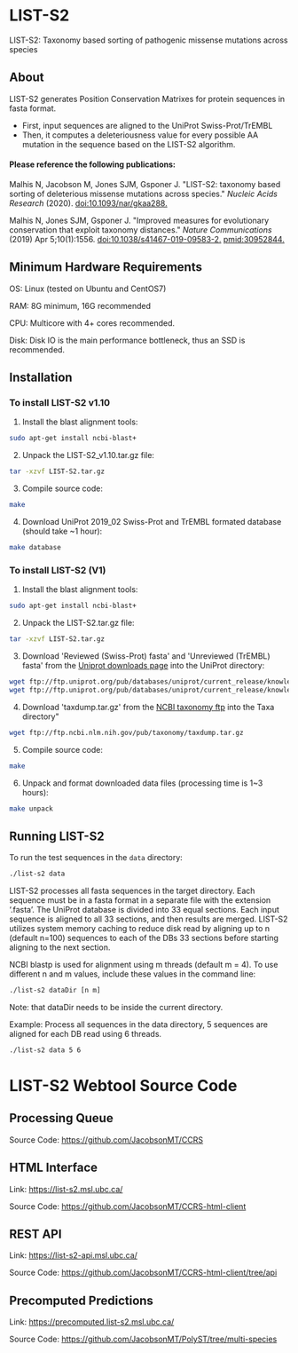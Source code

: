 # LIST-S2
LIST-S2: Taxonomy based sorting of pathogenic missense mutations across species

## About
LIST-S2 generates Position Conservation Matrixes for protein sequences in fasta format.
- First, input sequences are aligned to the UniProt Swiss-Prot/TrEMBL
- Then, it computes a deleteriousness value for every possible AA mutation in the sequence based on the LIST-S2 algorithm.

#### Please reference the following publications:

Malhis N, Jacobson M, Jones SJM, Gsponer J. "LIST-S2: taxonomy based sorting of deleterious missense mutations across species." *Nucleic Acids Research* (2020). [doi:10.1093/nar/gkaa288.](https://doi.org/10.1093/nar/gkaa288) 

Malhis N, Jones SJM, Gsponer J. "Improved measures for evolutionary conservation that exploit taxonomy distances." *Nature Communications* (2019) Apr 5;10(1):1556. [doi:10.1038/s41467-019-09583-2.](https://www.nature.com/articles/s41467-019-09583-2) [pmid:30952844.](https://pubmed.ncbi.nlm.nih.gov/30952844/)
## Minimum Hardware Requirements

OS: Linux (tested on Ubuntu and CentOS7)

RAM: 8G minimum, 16G recommended

CPU: Multicore with 4+ cores recommended.

Disk: Disk IO is the main performance bottleneck, thus an SSD is recommended.

## Installation

### To install LIST-S2 v1.10

1. Install the blast alignment tools:
```bash
sudo apt-get install ncbi-blast+
```
2. Unpack the LIST-S2_v1.10.tar.gz file:
```bash
tar -xzvf LIST-S2.tar.gz
```
3. Compile source code:
```bash
make
```
4. Download UniProt 2019_02 Swiss-Prot and TrEMBL formated database (should take ~1 hour):
```bash
make database
```

### To install LIST-S2 (V1)

1. Install the blast alignment tools:
```bash
sudo apt-get install ncbi-blast+
```
2. Unpack the LIST-S2.tar.gz file:
```bash
tar -xzvf LIST-S2.tar.gz
```
3. Download 'Reviewed (Swiss-Prot) fasta' and 'Unreviewed (TrEMBL) fasta' from the [Uniprot downloads page](https://www.uniprot.org/downloads) into the UniProt directory:
```bash
wget ftp://ftp.uniprot.org/pub/databases/uniprot/current_release/knowledgebase/complete/uniprot_sprot.fasta.gz
wget ftp://ftp.uniprot.org/pub/databases/uniprot/current_release/knowledgebase/complete/uniprot_trembl.fasta.gz
```  
4. Download 'taxdump.tar.gz' from the [NCBI taxonomy ftp](//ftp.ncbi.nlm.nih.gov/pub/taxonomy) into the Taxa directory"
```bash
wget ftp://ftp.ncbi.nlm.nih.gov/pub/taxonomy/taxdump.tar.gz
```
5. Compile source code:
```bash
make
```
6. Unpack and format downloaded data files (processing time is 1~3 hours):
```bash
make unpack
```

## Running LIST-S2

To run the test sequences in the `data` directory:
```bash
./list-s2 data
```

LIST-S2 processes all fasta sequences in the target directory. Each sequence must be in a fasta format in a separate file with the extension ‘.fasta’.
The UniProt database is divided into 33 equal sections. Each input sequence is aligned to all 33 sections, and then results are merged. LIST-S2 utilizes system memory caching to reduce disk read by aligning up to n (default n=100) sequences to each of the DBs 33 sections before starting aligning to the next section. 

NCBI blastp is used for alignment using m threads (default m = 4). To use different n and m values, include these values in the command line:
```bash
./list-s2 dataDir [n m]
```
Note: that dataDir needs to be inside the current directory.

Example: Process all sequences in the data directory, 5 sequences are aligned for each DB read using 6 threads.
```bash
./list-s2 data 5 6
```

# LIST-S2 Webtool Source Code

## Processing Queue
Source Code: https://github.com/JacobsonMT/CCRS

## HTML Interface
Link: https://list-s2.msl.ubc.ca/

Source Code: https://github.com/JacobsonMT/CCRS-html-client

## REST API
Link: https://list-s2-api.msl.ubc.ca/

Source Code: https://github.com/JacobsonMT/CCRS-html-client/tree/api

## Precomputed Predictions
Link: https://precomputed.list-s2.msl.ubc.ca/

Source Code: https://github.com/JacobsonMT/PolyST/tree/multi-species
